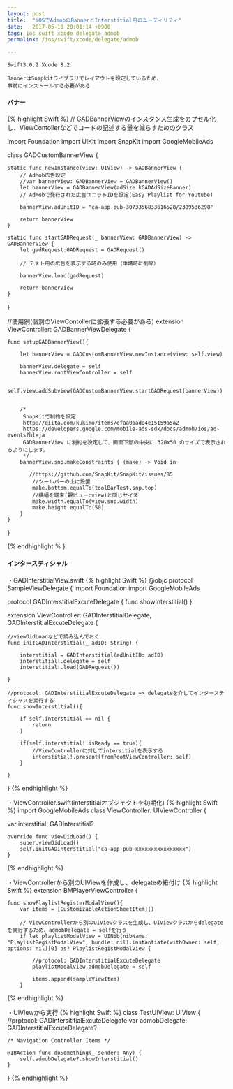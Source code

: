 ```yaml
---
layout: post
title:  "iOSでAdmobのBannerとInterstitial用のユーティリティ"
date:   2017-05-10 20:01:14 +0900
tags: ios swift xcode delegate admob 
permalink: /ios/swift/xcode/delegate/admob

---
```

```
Swift3.0.2 Xcode 8.2
```

```
BannerはSnapkitライブラリでレイアウトを設定しているため、
事前にインストールする必要がある
```
#### バナー

{% highlight Swift %}
//  GADBannerViewのインスタンス生成をカプセル化し、ViewContollerなどでコードの記述する量を減らすためのクラス

import Foundation
import UIKit
import SnapKit
import GoogleMobileAds


class GADCustomBannerView {
    
    
    static func newInstance(view: UIView) -> GADBannerView {
        // AdMob広告設定
        //var bannerView: GADBannerView = GADBannerView()
        let bannerView = GADBannerView(adSize:kGADAdSizeBanner)
        // AdMobで発行された広告ユニットIDを設定(Easy Playlist for Youtube)
      
        bannerView.adUnitID = "ca-app-pub-3073356833616528/2309536298"
 
        return bannerView
    }
    
    static func startGADRequest(_ bannerView: GADBannerView) -> GADBannerView {
        let gadRequest:GADRequest = GADRequest()
        
        // テスト用の広告を表示する時のみ使用（申請時に削除）

        bannerView.load(gadRequest)
        
        return bannerView
    }
    
    
}

//使用例(個別のViewContollerに拡張する必要がある)
extension ViewController: GADBannerViewDelegate {
    
    func setupGADBannerView(){
        
        let bannerView = GADCustomBannerView.newInstance(view: self.view)
 
        bannerView.delegate = self
        bannerView.rootViewController = self

        self.view.addSubview(GADCustomBannerView.startGADRequest(bannerView))
        
        
        /*
         SnapKitで制約を設定
         http://qiita.com/kukimo/items/efaa0bad04e15159a5a2
         https://developers.google.com/mobile-ads-sdk/docs/admob/ios/ad-events?hl=ja
         GADBannerView に制約を設定して、画面下部の中央に 320x50 のサイズで表示されるようにします。
         */
        bannerView.snp.makeConstraints { (make) -> Void in
            
           //https://github.com/SnapKit/SnapKit/issues/85
            //ツールバーの上に設置
            make.bottom.equalTo(toolBarTest.snp.top)
            //横幅を端末(親ビュー:view)と同じサイズ
            make.width.equalTo(view.snp.width)
            make.height.equalTo(50)
        }
    }
}

{% endhighlight % }

#### インタースティシャル

・GADInterstitialView.swift 
{% highlight Swift %}
@objc protocol SampleViewDelegate {
import Foundation
import GoogleMobileAds

protocol GADInterstitialExcuteDelegate {
    func showInterstitial()
}

extension ViewController: GADInterstitialDelegate, GADInterstitialExcuteDelegate {
    
    //viewDidLoadなどで読み込んでおく
    func initGADInterstitial(_ adID: String) {
        
        interstitial = GADInterstitial(adUnitID: adID)
        interstitial!.delegate = self
        interstitial!.load(GADRequest())

    }
    
    //protocol: GADInterstitialExcuteDelegate => delegateを介してインタースティシャスを実行する
    func showInterstitial(){
        
        if self.interstitial == nil {
            return
        }
        
        if(self.interstitial!.isReady == true){
            //ViewControllerに対してintersitialを表示する
            interstitial!.present(fromRootViewController: self)
        }
        
    }
    
}
{% endhighlight %}

・ViewController.swift(interstitialオブジェクトを初期化)
{% highlight Swift %}
import GoogleMobileAds
class ViewController: UIViewController {
    
  var interstitial: GADInterstitial?
    
    override func viewDidLoad() {
        super.viewDidLoad()
        self.initGADInterstitial("ca-app-pub-xxxxxxxxxxxxxxxx")
    }
{% endhighlight %}

・ViewControllerから別のUIViewを作成し、delegateの紐付け
{% highlight Swift %}
extension BMPlayerViewController {
    
    func showPlaylistRegisterModalView(){
        var items = [CustomizableActionSheetItem]()
        
        // ViewControllerから別のUIViewクラスを生成し、UIViewクラスからdelegateを実行するため、admobDelegate = selfを行う
        if let playlistModalView = UINib(nibName: "PlaylistRegistModalView", bundle: nil).instantiate(withOwner: self, options: nil)[0] as? PlaylistRegistModalView {
            
            //protocol: GADInterstitialExcuteDelegate
            playlistModalView.admobDelegate = self
            
            items.append(sampleViewItem)
        }
{% endhighlight %}

・UIViewから実行
{% highlight Swift %}
class TestUIView: UIView {
    //prptocol: GADIntersititialExcuteDelegate
    var admobDelegate: GADInterstitialExcuteDelegate?
    
    /* Navigation Controller Items */
    
    @IBAction func doSomething(_ sender: Any) {
        self.admobDelegate?.showInterstitial()
    }
    
    
}
{% endhighlight %}